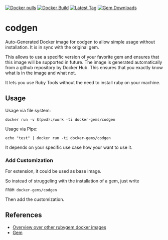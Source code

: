 [![Docker pulls](https://img.shields.io/docker/pulls/rubygem/codgen.svg)](https://hub.docker.com/r/rubygem/codgen/)
[![Docker Build](https://img.shields.io/docker/automated/rubygem/codgen.svg)](https://hub.docker.com/r/rubygem/codgen/)
[![Latest Tag](https://img.shields.io/github/tag/docker-rubygem/codgen.svg)](https://hub.docker.com/r/rubygem/codgen/)
[![Gem Downloads](https://img.shields.io/gem/dt/codgen.svg)](https://rubygems.org/gems/codgen/)
# codgen

Auto-Generated Docker image for codgen to allow simple usage without installation.
It is in sync with the original gem.

This allows to use a specific version of your favorite gem and ensures that this image will be supported in future.
The image is generated automatically from a github repository by Docker Hub.
This ensures that you exactly know what is in the image and what not.

It lets you use Ruby Tools without the need to install ruby on your machine.

## Usage

Usage via file system:

`docker run -v $(pwd):/work -ti docker-gems/codgen`

Usage via Pipe:

`echo "test" | docker run -ti docker-gems/codgen`

It depends on your specific use case how your want to use it.

### Add Customization

For extension, it could be used as base image.

So instead of struggeling with the installation of a gem, just write

`FROM docker-gems/codgen`

Then add the customization.

## References

 - [Overview over other rubygem docker images](https://github.com/thinkbot/docker-rubygem)
 - [Gem](https://rubygems.org/gems/codgen/)

